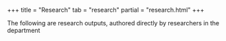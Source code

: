 +++
title = "Research"
tab = "research"
partial = "research.html"
+++

The following are research outputs, authored directly by researchers in the department

